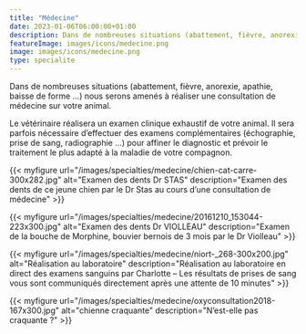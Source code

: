 ```yaml
---
title: "Médecine"
date: 2023-01-06T06:00:00+01:00
description: Dans de nombreuses situations (abattement, fièvre, anorexie, apathie, baisse de forme …) nous serons amenés à réaliser une consultation de médecine sur votre animal.
featureImage: images/icons/medecine.png
image: images/icons/medecine.png
type: specialite
---
```


Dans de nombreuses situations (abattement, fièvre, anorexie, apathie, baisse de forme …) nous serons amenés à réaliser une consultation de médecine sur votre animal.

Le vétérinaire réalisera un examen clinique exhaustif de votre animal. Il sera parfois nécessaire d’effectuer des examens complémentaires (échographie, prise de sang, radiographie …) pour affiner le diagnostic et prévoir le traitement le plus adapté à la maladie de votre compagnon.


{{< myfigure 
    url="/images/specialties/medecine/chien-cat-carre-300x282.jpg"
    alt="Examen des dents Dr STAS"
    description="Examen des dents de ce jeune chien par le Dr Stas au cours d’une consultation de médecine" >}}

{{< myfigure 
    url="/images/specialties/medecine/20161210_153044-223x300.jpg"
    alt="Examen des dents Dr VIOLLEAU"
    description="Examen de la bouche de Morphine, bouvier bernois de 3 mois par le Dr Violleau" >}}

{{< myfigure 
    url="/images/specialties/medecine/niort-_268-300x200.jpg"
    alt="Réalisation au laboratoire"
    description="Réalisation au laboratoire en direct des examens sanguins par Charlotte – Les résultats de prises de sang vous sont communiqués directement après une attente de 10 minutes" >}}

{{< myfigure 
    url="/images/specialties/medecine/oxyconsultation2018-167x300.jpg"
    alt="chienne craquante"
    description="N’est-elle pas craquante ?" >}}